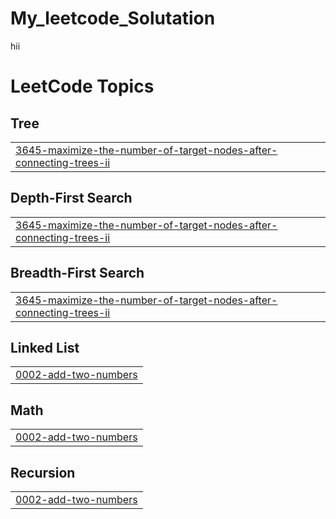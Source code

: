 # My_leetcode_Solutation
hii

<!---LeetCode Topics Start-->
# LeetCode Topics
## Tree
|  |
| ------- |
| [3645-maximize-the-number-of-target-nodes-after-connecting-trees-ii](https://github.com/shivamd2a/My_leetcode_Solutation/tree/master/3645-maximize-the-number-of-target-nodes-after-connecting-trees-ii) |
## Depth-First Search
|  |
| ------- |
| [3645-maximize-the-number-of-target-nodes-after-connecting-trees-ii](https://github.com/shivamd2a/My_leetcode_Solutation/tree/master/3645-maximize-the-number-of-target-nodes-after-connecting-trees-ii) |
## Breadth-First Search
|  |
| ------- |
| [3645-maximize-the-number-of-target-nodes-after-connecting-trees-ii](https://github.com/shivamd2a/My_leetcode_Solutation/tree/master/3645-maximize-the-number-of-target-nodes-after-connecting-trees-ii) |
## Linked List
|  |
| ------- |
| [0002-add-two-numbers](https://github.com/shivamd2a/My_leetcode_Solutation/tree/master/0002-add-two-numbers) |
## Math
|  |
| ------- |
| [0002-add-two-numbers](https://github.com/shivamd2a/My_leetcode_Solutation/tree/master/0002-add-two-numbers) |
## Recursion
|  |
| ------- |
| [0002-add-two-numbers](https://github.com/shivamd2a/My_leetcode_Solutation/tree/master/0002-add-two-numbers) |
<!---LeetCode Topics End-->